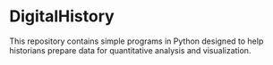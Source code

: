 # DigitalHistory
This repository contains simple programs in Python designed to help historians prepare data for quantitative analysis and visualization.
